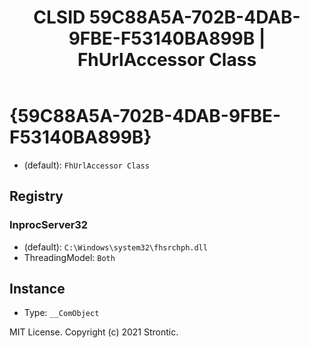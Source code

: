 ﻿---
title: "CLSID 59C88A5A-702B-4DAB-9FBE-F53140BA899B | FhUrlAccessor Class"
excerpt: What is COM-Object CLSID 59C88A5A-702B-4DAB-9FBE-F53140BA899B?
---

# {59C88A5A-702B-4DAB-9FBE-F53140BA899B}

* (default): `FhUrlAccessor Class`

## Registry


### InprocServer32

* (default): `C:\Windows\system32\fhsrchph.dll`
* ThreadingModel: `Both`

## Instance

* Type: `__ComObject`

MIT License. Copyright (c) 2021 Strontic.


